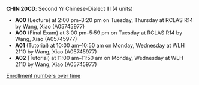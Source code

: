 **CHIN 20CD**: Second Yr Chinese-Dialect III (4 units)

- **A00** (Lecture) at 2:00 pm–3:20 pm on Tuesday, Thursday at RCLAS R14 by Wang, Xiao (A05745977)
- **A00** (Final Exam) at 3:00 pm–5:59 pm on Tuesday at RCLAS R14 by Wang, Xiao (A05745977)
- **A01** (Tutorial) at 10:00 am–10:50 am on Monday, Wednesday at WLH 2110 by Wang, Xiao (A05745977)
- **A02** (Tutorial) at 11:00 am–11:50 am on Monday, Wednesday at WLH 2110 by Wang, Xiao (A05745977)

[Enrollment numbers over time](./CHIN20CD.tsv)
